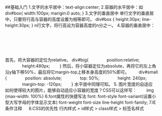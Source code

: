 ##基础入门
1.文字的水平居中：text-align:center;
2.容器的水平居中：如
                    div#box{
                        width:100px;
                        marigin:0 auto;
                    }
3.文字的垂直居中
单行文字的垂直居中，只要将行高与容器的高度设置为相等即可。
div#box {
    height:30px;
    line-height:30px;
}
n行文字，将行高设为容器高度的n分之一。
4.容器的垂直居中：
    　<div id="big">
　　　　<div id="small">
　　　　</div>
　    </div>
首先，将大容器的定位为relative。
    div#big{
　　　　position:relative;
　　　　height:480px;
　　}
然后，将小容器定位为absolute，再将它的左上角沿y轴下移50%，最后将它margin-top上移本身高度的50%即可。
　　div#small {
　　　　position: absolute;
　　　　top: 50%;
　　　　height: 240px;
　　　　margin-top: -120px;
　　}
水平居中同理可知。
5. 图片宽度的自适应
如何使得较大的图片，能够自动适应小容器的宽度？CSS可以这样写：
　　img {max-width: 100%}
6.font属性的快捷写法
font: font-style font-variant(设置小型大写字母的字体显示文本) font-weight font-size line-height font-family; 
7.IE条件注释
　<!--[if IE]> 
　　　　<link rel="stylesheet" type="text/css" href="ie-stylesheet.css" /> 
　　< ![endif]-->
8.CSS的优先性
行内样式 > id样式 > class样式 > 标签名样式

 
